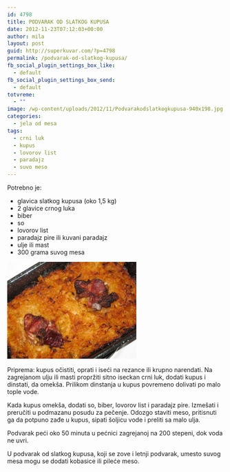 ```yaml
---
id: 4798
title: PODVARAK OD SLATKOG KUPUSA
date: 2012-11-23T07:12:03+00:00
author: mila
layout: post
guid: http://superkuvar.com/?p=4798
permalink: /podvarak-od-slatkog-kupusa/
fb_social_plugin_settings_box_like:
  - default
fb_social_plugin_settings_box_send:
  - default
totvreme:
  - ""
image: /wp-content/uploads/2012/11/Podvarakodslatkogkupusa-940x198.jpg
categories:
  - jela od mesa
tags:
  - crni luk
  - kupus
  - lovorov list
  - paradajz
  - suvo meso
---
```

Potrebno je:

  * glavica slatkog kupusa (oko 1,5 kg)
  * 2 glavice crnog luka
  * biber
  * so
  * lovorov list
  * paradajz pire ili kuvani paradajz
  * ulje ili mast
  * 300 grama suvog mesa

<img class="alignnone size-medium wp-image-4799" title="Podvarakodslatkogkupusa" src="/wp-content/uploads/2012/11/Podvarakodslatkogkupusa-300x225.jpg" alt="" width="300" height="225" /> 

Priprema: kupus očistiti, oprati i iseći na rezance ili krupno narendati. Na zagrejanom ulju ili masti propržiti sitno iseckan crni luk, dodati kupus i dinstati, da omekša. Prilikom dinstanja u kupus povremeno dolivati po malo tople vode.

Kada kupus omekša, dodati so, biber, lovorov list i paradajz pire. Izmešati i preručiti u podmazanu posudu za pečenje. Odozgo staviti meso, pritisnuti ga da potpuno zađe u kupus, sipati šoljicu vode i preliti sa malo ulja.

Podvarak peći oko 50 minuta u pećnici zagrejanoj na 200 stepeni, dok voda ne uvri.

U podvarak od slatkog kupusa, koji se zove i letnji podvarak, umesto suvog mesa mogu se dodati kobasice ili pileće meso.